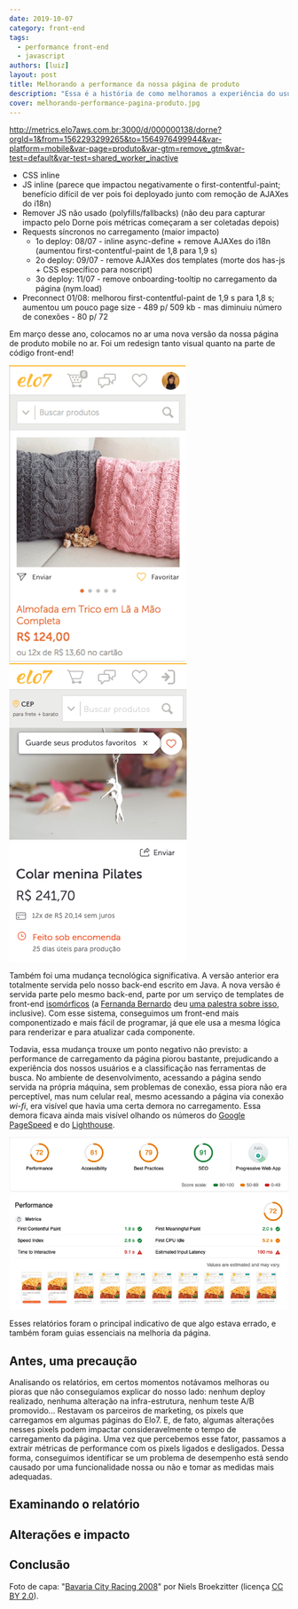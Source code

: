 ```yaml
---
date: 2019-10-07
category: front-end
tags:
  - performance front-end
  - javascript
authors: [luiz]
layout: post
title: Melhorando a performance da nossa página de produto
description: "Essa é a história de como melhoramos a experiência do usuário e, consequentemente, a pontuação nas ferramentas de busca da nossa página de detalhes de um produto mobile."
cover: melhorando-performance-pagina-produto.jpg
---
```


http://metrics.elo7aws.com.br:3000/d/000000138/dorne?orgId=1&from=1562293299265&to=1564976499944&var-platform=mobile&var-page=produto&var-gtm=remove_gtm&var-test=default&var-test=shared_worker_inactive

- CSS inline
- JS inline (parece que impactou negativamente o first-contentful-paint; benefício difícil de ver pois foi deployado junto com remoção de AJAXes do i18n)
- Remover JS não usado (polyfills/fallbacks) (não deu para capturar impacto pelo Dorne pois métricas começaram a ser coletadas depois)
- Requests síncronos no carregamento (maior impacto)
  - 1o deploy: 08/07 - inline async-define + remove AJAXes do i18n (aumentou first-contentful-paint de 1,8 para 1,9 s)
  - 2o deploy: 09/07 - remove AJAXes dos templates (morte dos has-js + CSS específico para noscript)
  - 3o deploy: 11/07 - remove onboarding-tooltip no carregamento da página (nym.load)
- Preconnect 01/08: melhorou first-contentful-paint de 1,9 s para 1,8 s; aumentou um pouco page size - 489 p/ 509 kb - mas diminuiu número de conexões - 80 p/ 72

Em março desse ano, colocamos no ar uma nova versão da nossa página de produto mobile no ar. Foi um redesign tanto visual quanto na parte de código front-end!

![Versão antiga da página](../images/melhorando-performance-pagina-produto-1.png)
![Versão nova da página](../images/melhorando-performance-pagina-produto-2.png)

Também foi uma mudança tecnológica significativa. A versão anterior era totalmente servida pelo nosso back-end escrito em Java. A nova versão é servida parte pelo mesmo back-end, parte por um serviço de templates de front-end [isomórficos](/isomorfismo/) (a [Fernanda Bernardo](/autor/fernandabernardo/) deu [uma palestra sobre isso](https://www.youtube.com/watch?v=tY17t5HHELo), inclusive). Com esse sistema, conseguimos um front-end mais componentizado e mais fácil de programar, já que ele usa a mesma lógica para renderizar e para atualizar cada componente.

Todavia, essa mudança trouxe um ponto negativo não previsto: a performance de carregamento da página piorou bastante, prejudicando a experiência dos nossos usuários e a classificação nas ferramentas de busca. No ambiente de desenvolvimento, acessando a página sendo servida na própria máquina, sem problemas de conexão, essa piora não era perceptível, mas num celular real, mesmo acessando a página via conexão *wi-fi*, era visível que havia uma certa demora no carregamento. Essa demora ficava ainda mais visível olhando os números do [Google PageSpeed](https://developers.google.com/speed/pagespeed/insights/?hl=pt-br) e do [Lighthouse](https://developers.google.com/web/tools/lighthouse?hl=pt-br).

![Relatório do Lighthouse mostrando pontuação de 72 para a página de produto mobile](../images/melhorando-performance-pagina-produto-3.png)

Esses relatórios foram o principal indicativo de que algo estava errado, e também foram guias essenciais na melhoria da página.

## Antes, uma precaução

Analisando os relatórios, em certos momentos notávamos melhoras ou pioras que não conseguíamos explicar do nosso lado: nenhum deploy realizado, nenhuma alteração na infra-estrutura, nenhum teste A/B promovido... Restavam os parceiros de marketing, os pixels que carregamos em algumas páginas do Elo7. E, de fato, algumas alterações nesses pixels podem impactar consideravelmente o tempo de carregamento da página. Uma vez que percebemos esse fator, passamos a extrair métricas de performance com os pixels ligados e desligados. Dessa forma, conseguimos identificar se um problema de desempenho está sendo causado por uma funcionalidade nossa ou não e tomar as medidas mais adequadas.

## Examinando o relatório

## Alterações e impacto

## Conclusão

Foto de capa: "<a href='https://www.flickr.com/photos/25463427@N05/2773733589' rel='nofollow noopener' target='_blank'>Bavaria City Racing 2008</a>" por Niels Broekzitter (licença <a href='https://creativecommons.org/licenses/by/2.0/deed.pt_BR' rel='nofollow noopener' target='_blank'>CC BY 2.0</a>).


